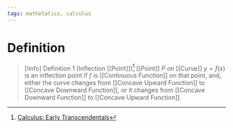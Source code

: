 ```yaml
---
tags: mathetatics, calculus
---
```


# Definition

> [!info] Definition 1 (Inflection [[Point]])[^1]
> [[Point]] $P$ on [[Curve]] $y = f(x)$ is an inflection point if $f$ is [[Continuous Function]] on that point, and, either the curve changes from [[Concave Upward Function]] to [[Concave Downward Function]], or it changes from [[Concave Downward Function]] to [[Concave Upward Function]].

[^1]: [Calculus: Early Transcendentals](zotero://open-pdf/library/items/EEFDQ9Y5?page=329)